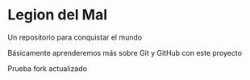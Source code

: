 # Legion del Mal
Un repositorio para conquistar el mundo

Básicamente aprenderemos más sobre Git y GitHub con este proyecto

Prueba fork actualizado
